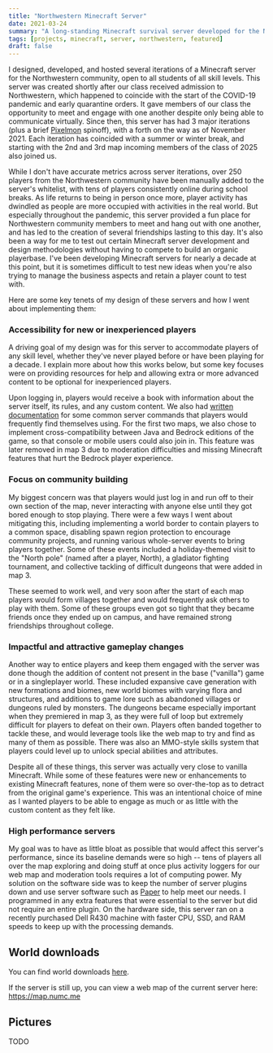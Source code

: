 ```yaml
---
title: "Northwestern Minecraft Server"
date: 2021-03-24
summary: "A long-standing Minecraft survival server developed for the Northwestern community."
tags: [projects, minecraft, server, northwestern, featured]
draft: false
---
```


I designed, developed, and hosted several iterations of a Minecraft server for the Northwestern community, open to all students of all skill levels. This server was created shortly after our class received admission to Northwestern, which happened to coincide with the start of the COVID-19 pandemic and early quarantine orders. It gave members of our class the opportunity to meet and engage with one another despite only being able to communicate virtually. Since then, this server has had 3 major iterations (plus a brief [Pixelmon](https://pixelmonmod.com/) spinoff), with a forth on the way as of November 2021. Each iteration has coincided with a summer or winter break, and starting with the 2nd and 3rd map incoming members of the class of 2025 also joined us.

While I don't have accurate metrics across server iterations, over 250 players from the Northwestern community have been manually added to the server's whitelist, with tens of players consistently online during school breaks. As life returns to being in person once more, player activity has dwindled as people are more occupied with activities in the real world. But especially throughout the pandemic, this server provided a fun place for Northwestern community members to meet and hang out with one another, and has led to the creation of several friendships lasting to this day. It's also been a way for me to test out certain Minecraft server development and design methodologies without having to compete to build an organic playerbase. I've been developing Minecraft servers for nearly a decade at this point, but it is sometimes difficult to test new ideas when you're also trying to manage the business aspects and retain a player count to test with.

Here are some key tenets of my design of these servers and how I went about implementing them:

### Accessibility for new or inexperienced players 
A driving goal of my design was for this server to accommodate players of any skill level, whether they've never played before or have been playing for a decade. I explain more about how this works below, but some key focuses were on providing resources for help and allowing extra or more advanced content to be optional for inexperienced players.

Upon logging in, players would receive a book with information about the server itself, its rules, and any custom content. We also had [written documentation](https://docs.google.com/document/d/1M3Pj1upfYACaIvH_9hX_CI2bOQamLUoKqvhOX_qquZ0/edit?usp=sharing) for some common server commands that players would frequently find themselves using. For the first two maps, we also chose to implement cross-compatibility between Java and Bedrock editions of the game, so that console or mobile users could also join in. This feature was later removed in map 3 due to moderation difficulties and missing Minecraft features that hurt the Bedrock player experience.

### Focus on community building
My biggest concern was that players would just log in and run off to their own section of the map, never interacting with anyone else until they got bored enough to stop playing. There were a few ways I went about mitigating this, including implementing a world border to contain players to a common space, disabling spawn region protection to encourage community projects, and running various whole-server events to bring players together. Some of these events included a holiday-themed visit to the "North pole" (named after a player, North), a gladiator fighting tournament, and collective tackling of difficult dungeons that were added in map 3.

These seemed to work well, and very soon after the start of each map players would form villages together and would frequently ask others to play with them. Some of these groups even got so tight that they became friends once they ended up on campus, and have remained strong friendships throughout college.

### Impactful and attractive gameplay changes
Another way to entice players and keep them engaged with the server was done though the addition of content not present in the base ("vanilla") game or in a singleplayer world. These included expansive cave generation with new formations and biomes, new world biomes with varying flora and structures, and additions to game lore such as abandoned villages or dungeons ruled by monsters. The dungeons became especially important when they premiered in map 3, as they were full of loop but extremely difficult for players to defeat on their own. Players often banded together to tackle these, and would leverage tools like the web map to try and find as many of them as possible. There was also an MMO-style skills system that players could level up to unlock special abilities and attributes.

Despite all of these things, this server was actually very close to vanilla Minecraft. While some of these features were new or enhancements to existing Minecraft features, none of them were so over-the-top as to detract from the original game's experience. This was an intentional choice of mine as I wanted players to be able to engage as much or as little with the custom content as they felt like.

### High performance servers
My goal was to have as little bloat as possible that would affect this server's performance, since its baseline demands were so high -- tens of players all over the map exploring and doing stuff at once plus activity loggers for our web map and moderation tools requires a lot of computing power. My solution on the software side was to keep the number of server plugins down and use server software such as [Paper](https://github.com/PaperMC/Paper) to help meet our needs. I programmed in any extra features that were essential to the server but did not require an entire plugin. On the hardware side, this server ran on a recently purchased Dell R430 machine with faster CPU, SSD, and RAM speeds to keep up with the processing demands.

## World downloads

You can find world downloads [here](https://drive.google.com/drive/folders/1FR7JbUFGJXvERUmktMjmRGRukG1UjnBE?usp=sharing).

If the server is still up, you can view a web map of the current server here: https://map.numc.me

## Pictures
TODO
